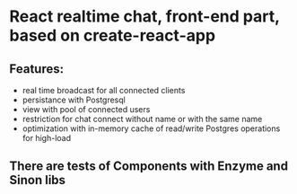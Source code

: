# React realtime chat, front-end part, based on create-react-app

## Features:

* real time broadcast for all connected clients
* persistance with Postgresql
* view with pool of connected users
* restriction for chat connect without name or with the same name
* optimization with in-memory cache of read/write Postgres operations for high-load

## There are tests of Components with Enzyme and Sinon libs

